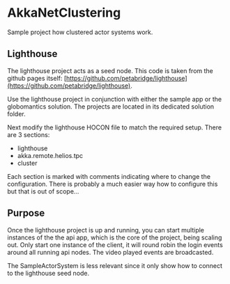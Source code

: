 # AkkaNetClustering

Sample project how clustered actor systems work.

## Lighthouse

The lighthouse project acts as a seed node.
This code is taken from the github pages itself:
[https://github.com/petabridge/lighthouse](https://github.com/petabridge/lighthouse).

Use the lighthouse project in conjunction with either the sample app or the globomantics solution.
The projects are located in its dedicated solution folder.

Next modify the lighthouse HOCON file to match the required setup. There are 3 sections:
- lighthouse
- akka.remote.helios.tpc
- cluster

Each section is marked with comments indicating where to change the configuration.
There is probably a much easier way how to configure this but that is out of scope...

## Purpose

Once the lighthouse project is up and running, you can start multiple instances of the the api app, which is the core of the project, being scaling out.
Only start one instance of the client, it will round robin the login events around all running api nodes. The video played events are broadcasted.

The SampleActorSystem is less relevant since it only show how to connect to the lighthouse seed node.